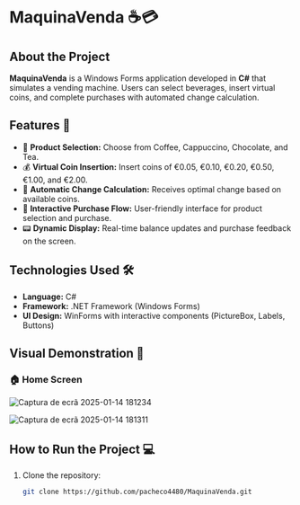 # MaquinaVenda ☕💳

## About the Project
**MaquinaVenda** is a Windows Forms application developed in **C#** that simulates a vending machine. Users can select beverages, insert virtual coins, and complete purchases with automated change calculation.

## Features 🚀
- 🥤 **Product Selection:** Choose from Coffee, Cappuccino, Chocolate, and Tea.  
- 💰 **Virtual Coin Insertion:** Insert coins of €0.05, €0.10, €0.20, €0.50, €1.00, and €2.00.  
- 🔄 **Automatic Change Calculation:** Receives optimal change based on available coins.  
- 🛒 **Interactive Purchase Flow:** User-friendly interface for product selection and purchase.  
- 📟 **Dynamic Display:** Real-time balance updates and purchase feedback on the screen.  

## Technologies Used 🛠️
- **Language:** C#  
- **Framework:** .NET Framework (Windows Forms)  
- **UI Design:** WinForms with interactive components (PictureBox, Labels, Buttons)  

## Visual Demonstration 🌟
### 🏠 Home Screen  
![Captura de ecrã 2025-01-14 181234](https://github.com/user-attachments/assets/cc5406e7-7f09-4922-82dc-052938048714)

![Captura de ecrã 2025-01-14 181311](https://github.com/user-attachments/assets/f0ff44ff-ad2b-4d3f-b6f9-a025090aa0c6)


## How to Run the Project 💻
1. Clone the repository:  
   ```bash
   git clone https://github.com/pacheco4480/MaquinaVenda.git
